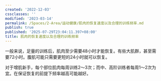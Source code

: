 ```yaml
---
created: '2022-12-03'
cssclasses: ''
modified: '2023-03-14'
permalink: /Spaces/2-Area/运动健康/肌肉的恢复速度以及合理的训练频率.md
publish: true
published: '2025-07-29T23:04:11.397+08:00'
title: 肌肉的恢复速度以及合理的训练频率
---
```

一般来说，足量的训练后，肌肉至少需要48小时才能恢复。有些大肌群，甚至需要72小时。腹肌可能只需要更短的24小时就可以恢复。

对于增肌新手，每个部位肌肉每周训练2～3次；而中、高阶训练者每周1～2次为宜。在保证恢复的前提下频率越高可能越好。
